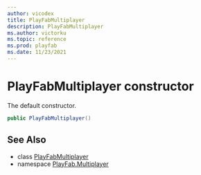 ```yaml
---
author: vicodex
title: PlayFabMultiplayer
description: PlayFabMultiplayer
ms.author: victorku
ms.topic: reference
ms.prod: playfab
ms.date: 11/23/2021
---
```


# PlayFabMultiplayer constructor

The default constructor.

```csharp
public PlayFabMultiplayer()
```

## See Also

* class [PlayFabMultiplayer](../PlayFabMultiplayer.md)
* namespace [PlayFab.Multiplayer](../../PlayFabMultiplayerSDK.md)

